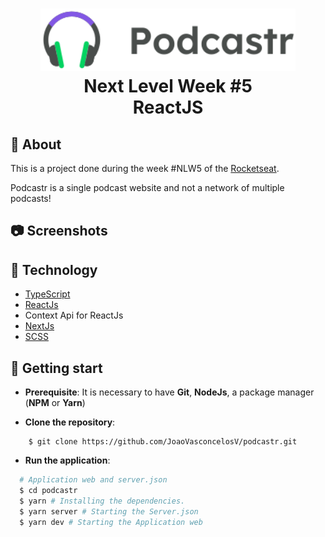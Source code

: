 <h1 align="center">
    <img alt="Podcastr" src="public/logo.svg" height="100px" />
    <br>Next Level Week #5<br/>
    ReactJS
</h1>

## :pushpin: About

This is a project done during the week #NLW5 of the [Rocketseat](https://rocketseat.com.br).

Podcastr is a single podcast website and not a network of multiple podcasts!

## :camera: Screenshots

## :wrench: Technology

- [TypeScript](https://www.typescriptlang.org)
- [ReactJs](https://pt-br.reactjs.org)
- Context Api for ReactJs
- [NextJs](https://nextjs.org/)
- [SCSS](https://sass-lang.com/)


## :rocket: Getting start

- **Prerequisite**: It is necessary to have **Git**, **NodeJs**, a package manager (**NPM** or **Yarn**)

- **Clone the repository**:

```
    $ git clone https://github.com/JoaoVasconcelosV/podcastr.git
```

- **Run the application**:

```sh
  # Application web and server.json
  $ cd podcastr
  $ yarn # Installing the dependencies.
  $ yarn server # Starting the Server.json
  $ yarn dev # Starting the Application web
```
